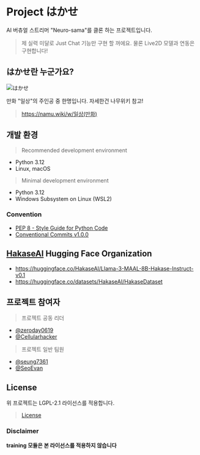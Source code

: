 # Project はかせ
AI 버츄얼 스트리머 "Neuro-sama"를 클론 하는 프로젝트입니다.

> 제 실력 미달로 Just Chat 기능만 구현 할 꺼에요. 물론 Live2D 모델과 연동은 구현합니다!

## はかせ란 누군가요?
![はかせ](.github/images/profile.png)

만화 "일상"의 주인공 중 한명입니다. 자세한건 나무위키 참고!
> https://namu.wiki/w/일상(만화)

## 개발 환경
> Recommended development environment
- Python 3.12
- Linux, macOS

> Minimal development environment
- Python 3.12
- Windows Subsystem on Linux (WSL2)

### Convention
- [PEP 8 - Style Guide for Python Code](https://peps.python.org/pep-0008/)
- [Conventional Commits v1.0.0](https://www.conventionalcommits.org/ko/v1.0.0/)

## [HakaseAI](https://huggingface.co/HakaseAI) Hugging Face Organization
- https://huggingface.co/HakaseAI/Llama-3-MAAL-8B-Hakase-Instruct-v0.1
- https://huggingface.co/datasets/HakaseAI/HakaseDataset

## 프로젝트 참여자
> 프로젝트 공동 리더
- [@zeroday0619](https://github.com/zeroday0619)
- [@Cellularhacker](https://github.com/Cellularhacker)
> 프로젝트 일반 팀원
- [@seung7361](https://github.com/seung7361)
- [@SeoEvan](https://github.com/SeoEvan)

## License
위 프로젝트는 LGPL-2.1 라이선스를 적용합니다.
> [License](./LICENSE)

### Disclaimer
**training 모듈은 본 라이선스를 적용하지 않습니다**